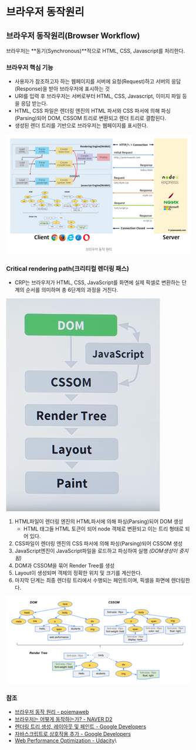 # 브라우저 동작원리

## 브라우저 동작원리(Browser Workflow)

&#x20;브라우저는 **동기(Synchronous)**적으로 HTML, CSS, Javascript를 처리한다.

### 브라우저 핵심 기능

* 사용자가 참조하고자 하는 웹페이지를 서버에 요청(Request)하고 서버의 응답(Response)을 받아 브라우저에 표시하는 것
* URI를 입력 후 브라우저는 서버로부터 HTML, CSS, Javascript, 이미지 파일 등을 응답 받는다.
* HTML, CSS 파일은 렌더링 엔진의 HTML 파서와 CSS 파서에 의해 파싱(Parsing)되어 DOM, CSSOM 트리로 변환되고 렌더 트리로 결합된다.
* 생성된 렌더 트리를 기반으로 브라우저는 웹페이지를 표시한다.

![from. poiemaweb](../.gitbook/assets/flow01.png)

### Critical rendering path(크리티컬 렌더링 패스)

* CRP는 브라우저가 HTML, CSS, JavaScript를 화면에 실제 픽셀로 변환하는 단계의 순서를 의미하며 총 6단계의 과정을 거친다.

![from. Critical Rendering Path Walkthrough - Website Performance Optimization](../.gitbook/assets/flow02.png)

1. HTML파일이 렌더링 엔진의 HTML파서에 의해 파싱(Parsing)되어 DOM 생성
   * HTML 태그들 HTML 토큰이 되어 node 객체로 변환되고 이는 트리 형태로 되어 있다.
2. CSS파일이 렌더링 엔진의 CSS 파서에 의해 파싱(Parsing)되어 CSSOM 생성
3. JavaScript엔진이 JavaScript파일을 로드하고 파싱하여 실행 _(DOM생성이 중지됨)_&#x20;
4. DOM과 CSSOM을 묶어 Render Tree를 생성&#x20;
5. Layout이 생성되며 객체의 정확한 위치 및 크기를 계산한다.
6. 마지막 단계는 최종 렌더링 트리에서 수행되는 페인트이며, 픽셀을 화면에 렌더링한다.

![from. Google Developers](../.gitbook/assets/flow03.png)

### 참조

* [브라우저 동작 원리 - poiemaweb](https://poiemaweb.com/js-browser)
* [브라우저는 어떻게 동작하는가? - NAVER D2](https://d2.naver.com/helloworld/59361)
* [렌더링 트리 생성, 레이아웃 및 페인트 - Google Developers](https://developers.google.com/web/fundamentals/performance/critical-rendering-path/render-tree-construction?hl=ko)
* [자바스크립트로 상호작용 추가 - Google Developers](https://developers.google.com/web/fundamentals/performance/critical-rendering-path/adding-interactivity-with-javascript?hl=ko)
* &#x20;[Web Performance Optimization - Udacity](https://www.youtube.com/watch?v=d\_oIZzkyQ-E\&list=PLAwxTw4SYaPmKmNX-INgcxQWf30KuWa\_A\&index=8)\
